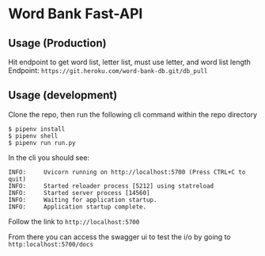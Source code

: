 # Word Bank Fast-API

## Usage (Production)

Hit endpoint to get word list, letter list, must use letter, and word list length
Endpoint: `https://git.heroku.com/word-bank-db.git/db_pull`

## Usage (development)

Clone the repo, then run the following cli command within the repo directory

```
$ pipenv install
$ pipenv shell
$ pipenv run run.py
```

In the cli you should see:
```
INFO:     Uvicorn running on http://localhost:5700 (Press CTRL+C to quit)
INFO:     Started reloader process [5212] using statreload
INFO:     Started server process [14560]
INFO:     Waiting for application startup.
INFO:     Application startup complete.
```

Follow the link to `http://localhost:5700`

From there you can access the swagger ui to test the i/o by going to `http:localhost:5700/docs`

